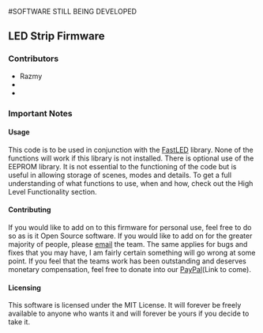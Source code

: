 #SOFTWARE STILL BEING DEVELOPED

## LED Strip Firmware

### Contributors
<ul>
    <li>Razmy</li>
    <li></li>
    <li></li>
</ul>

### Important Notes
#### Usage
This code is to be used in conjunction with the [FastLED](http://fastled.io/) library. None of the functions will work if this library is not installed.
There is optional use of the EEPROM library. It is not essential to the functioning of the code but is useful in allowing storage of scenes, modes and details.
To get a full understanding of what functions to use, when and how, check out the High Level Functionality section.
#### Contributing
If you would like to add on to this firmware for personal use, feel free to do so as is it Open Source software. If you would like to add on for the greater majority of people, please [email](mailto:chirambaht@gmail.com) the team.
The same applies for bugs and fixes that you may have, I am fairly certain something will go wrong at some point.
If you feel that the teams work has been outstanding and deserves monetary compensation, feel free to donate into our [PayPal](www.paypal.com)(Link to come).
#### Licensing
This software is licensed under the MIT License. It will forever be freely available to anyone who wants it and will forever be yours if you decide to take it.